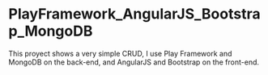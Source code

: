 PlayFramework_AngularJS_Bootstrap_MongoDB
=========================================
This proyect shows a very simple CRUD, I use Play Framework and MongoDB on the back-end, and AngularJS and Bootstrap on the front-end.
